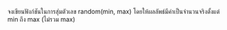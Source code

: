 จงเขียนฟังก์ชันในการสุ่มตัวเลข random(min, max) โดยให้ผลลัพธ์มีค่าเป็นจำนวนจริงตั้งแต่ min ถึง max (ไม่รวม max)
